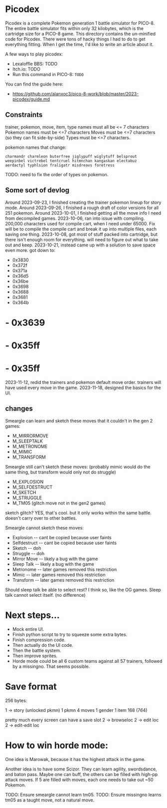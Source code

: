 # Picodex
Picodex is a complete Pokemon generation 1 battle simulator for PICO-8. The entire battle simulator fits within only 32 kilobytes, which is the cartridge size for a PICO-8 game. This directory contains the un-minified code for Picodex.
There were tons of hacky things I had to do to get everything fitting. When I get the time, I'd like to write an article about it.

A few ways to play picodex:
- Lexaloffle BBS: TODO
- Itch.io: TODO
- Run this command in PICO-8: `TODO`

You can find the guide here:
- https://github.com/alanxoc3/pico-8-work/blob/master/2023-picodex/guide.md

## Constraints
trainer, pokemon, move, item, type names must all be <= 7 characters
Pokemon names must be <=7 characters
Moves must be <=7 characters (so they can fit side-by-side)
Types must be <=7 characters.

pokemon names that change:

    charmandr charmleon buterfree jiglypuff wiglytuff belsprout
    weepinbel victrebel tentcruel hitmnchan kangaskan electabuz
    aerdactyl typhlsion fraligatr misdreavs foretress

TODO: need to fix the order of types on pokemon.

## Some sort of devlog
Around 2023-09-23, I finished creating the trainer pokemon lineup for story mode.
Around 2023-09-26, I finished a rough draft of color versions for all 251 pokemon.
Around 2023-10-01, I finished getting all the move info I need from decompiled games.
2023-10-06, ran into issue with compiling. 200,000 characters used for compile cart, when I need under 65000. Fix will be to compile the compile cart and break it up into multiple files, each saving one thing.
2023-10-08, got most of stuff packed into cartridge, but there isn't enough room for everything. will need to figure out what to take out and keep.
2023-10-21, instead came up with a solution to save space even more. got down to:
  - 0x3830
  - 0x372f
  - 0x371a
  - 0x36d5
  - 0x36be
  - 0x3698
  - 0x3688
  - 0x3681
  - 0x364b
  # - 0x3639
  # - 0x35ff
  # - 0x35ff

2023-11-12, redid the trainers and pokemon default move order. trainers will have used every move in the game.
2023-11-18, designed the basics for the UI.

## changes
Smeargle can learn and sketch these moves that it couldn't in the gen 2 games:
- M_MIRRORMOVE
- M_SLEEPTALK
- M_METRONOME
- M_MIMIC
- M_TRANSFORM

Smeargle still can't sketch these moves: (probably mimic would do the same thing, but transform would only not do struggle)
- M_EXPLOSION
- M_SELFDESTRUCT
- M_SKETCH
- M_STRUGGLE
- M_TM05 (glitch move not in the gen2 games)

sketch glitch? YES, that's cool. but it only works within the same battle. doesn't carry over to other battles.

Smeargle cannot sketch these moves:
- Explosion    -- cant be copied because user faints
- Selfdestruct -- cant be copied because user faints
- Sketch       -- doh
- Struggle     -- doh
- Mirror Move  -- likely a bug with the game
- Sleep Talk   -- likely a bug with the game
- Metronome    -- later games removed this restriction
- Mimic        -- later games removed this restriction
- Transform    -- later games removed this restriction

Should sleep talk be able to select rest? I think so, like the OG games. Sleep talk cannot select itself. (no difference)

# Next steps...
- Mock entire UI.
- Finish python script to try to squeeze some extra bytes.
- Finish compression code.
- Then actually do the UI code.
- Then the battle system.
- Then improve sprites.
- Horde mode could be all 6 custom teams against all 57 trainers, followed by a missingno. That seems possible.

# Save format
256 bytes:

  1 -> story (unlocked pkmn)
  1 pkmn 4 moves 1 gender 1 item
  168 (7*6*4)

  pretty much every screen can have a save slot
  2 -> browseloc
  2 -> edit loc
  2 -> edit-edit loc

# How to win horde mode:
One idea is Marowak, because it has the highest attack in the game.

Another idea is to have some Scizor. They can learn agility, swordsdance, and baton pass. Maybe one can buff, the others can be filled with high-pp attack moves. If 5 are filled with moves, each one needs to take out ~50 Pokemon.

TODO: Ensure smeargle cannot learn tm05.
TODO: Ensure missingno learns tm05 as a taught move, not a natural move.
